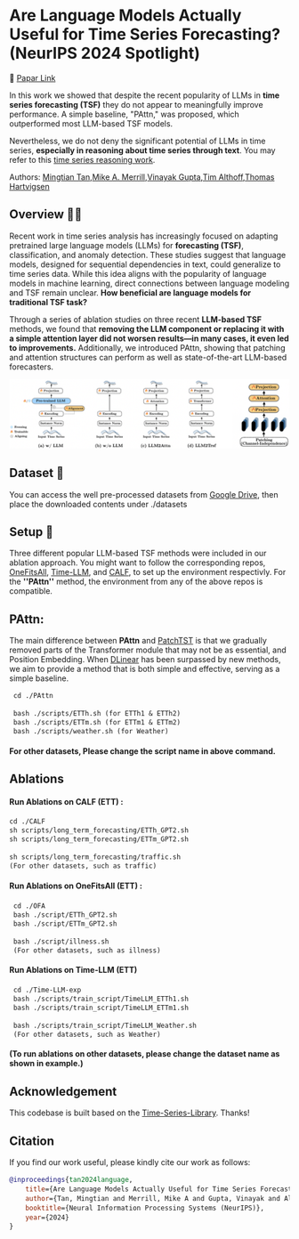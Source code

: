 # Are Language Models Actually Useful for Time Series Forecasting? (NeurIPS 2024 Spotlight)
🌟 [Papar Link](https://arxiv.org/pdf/2406.16964) 

In this work we showed that despite the recent popularity of LLMs in **time series forecasting (TSF)** they do not appear to meaningfully improve performance. A simple baseline, "PAttn," was proposed, which outperformed most LLM-based TSF models. 

Nevertheless, we do not deny the significant potential of LLMs in time series, **especially in reasoning about time series through text**. You may refer to this [time series reasoning work](https://github.com/behavioral-data/TSandLanguage/tree/main/text_aid_forecast).


Authors: [Mingtian Tan](https://x.com/MTTan1203),[Mike A. Merrill](https://mikemerrill.io/),[Vinayak Gupta](https://gvinayak.github.io/),[Tim Althoff](https://homes.cs.washington.edu/~althoff/),[Thomas Hartvigsen](https://www.tomhartvigsen.com/)



## Overview 💁🏼
Recent work in time series analysis has increasingly focused on adapting pretrained large language models (LLMs) for **forecasting (TSF)**, classification, and anomaly detection. These studies suggest that language models, designed for sequential dependencies in text, could generalize to time series data. While this idea aligns with the popularity of language models in machine learning, direct connections between language modeling and TSF remain unclear. **How beneficial are language models for traditional TSF task?**

Through a series of ablation studies on three recent **LLM-based TSF** methods, we found that **removing the LLM component or replacing it with a simple attention layer did not worsen results—in many cases, it even led to improvements.** Additionally, we introduced PAttn, showing that patching and attention structures can perform as well as state-of-the-art LLM-based forecasters.

![Ablations/PAttn](pic/ablations.png)

## Dataset 📖
You can access the well pre-processed datasets from [Google Drive](https://drive.google.com/file/d/1NF7VEefXCmXuWNbnNe858WvQAkJ_7wuP/view), then place the downloaded contents under ./datasets

## Setup 🔧
Three different popular LLM-based TSF methods were included in our ablation approach. You might want to follow the corresponding repos, [OneFitsAll](https://github.com/DAMO-DI-ML/NeurIPS2023-One-Fits-All), [Time-LLM](https://github.com/KimMeen/Time-LLM), and [CALF](https://github.com/Hank0626/CALF), to set up the environment respectivly. For the **''PAttn''** method, the environment from any of the above repos is compatible.


## PAttn: 
The main difference between **PAttn** and [PatchTST](https://github.com/yuqinie98/PatchTST) is that we gradually removed parts of the Transformer module that may not be as essential, and Position Embedding. When [DLinear](https://github.com/cure-lab/LTSF-Linear) has been surpassed by new methods, we aim to provide a method that is both simple and effective, serving as a simple baseline.

     cd ./PAttn 

     bash ./scripts/ETTh.sh (for ETTh1 & ETTh2)
     bash ./scripts/ETTm.sh (for ETTm1 & ETTm2)
     bash ./scripts/weather.sh (for Weather)
     
#### For other datasets, Please change the script name in above command.

## Ablations
     
#### Run Ablations on CALF (ETT) :
     
    cd ./CALF
    sh scripts/long_term_forecasting/ETTh_GPT2.sh
    sh scripts/long_term_forecasting/ETTm_GPT2.sh
    
    sh scripts/long_term_forecasting/traffic.sh 
    (For other datasets, such as traffic)

#### Run Ablations on OneFitsAll (ETT) :
     cd ./OFA
     bash ./script/ETTh_GPT2.sh   
     bash ./script/ETTm_GPT2.sh

     bash ./script/illness.sh 
     (For other datasets, such as illness)

#### Run Ablations on  Time-LLM (ETT) 
     cd ./Time-LLM-exp
     bash ./scripts/train_script/TimeLLM_ETTh1.sh
     bash ./scripts/train_script/TimeLLM_ETTm1.sh 

     bash ./scripts/train_script/TimeLLM_Weather.sh
     (For other datasets, such as Weather)

#### (To run ablations on other datasets, please change the dataset name as shown in example.)

## Acknowledgement

This codebase is built based on the [Time-Series-Library](https://github.com/thuml/Time-Series-Library). Thanks!


## Citation
If you find our work useful, please kindly cite our work as follows:
```bibtex
@inproceedings{tan2024language,
    title={Are Language Models Actually Useful for Time Series Forecasting?},
    author={Tan, Mingtian and Merrill, Mike A and Gupta, Vinayak and Althoff, Tim and Hartvigsen, Thomas},
    booktitle={Neural Information Processing Systems (NeurIPS)},
    year={2024}
}

